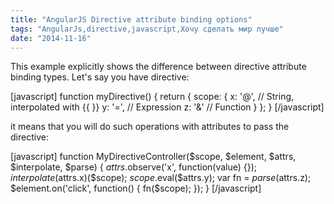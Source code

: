 ```yaml
---
title: "AngularJS Directive attribute binding options"
tags: "AngularJs,directive,javascript,Хочу сделать мир лучше"
date: "2014-11-16"
---
```


This example explicitly shows the difference between directive attribute binding types. Let's say you have directive:

[javascript] function myDirective() { return { scope: { x: '@', // String, interpolated with {{ }} y: '=', // Expression z: '&' // Function } }; } [/javascript]

it means that you will do such operations with attributes to pass the directive:

[javascript] function MyDirectiveController($scope, $element, $attrs, $interpolate, $parse) { $attrs.$observe('x', function(value) {}); $interpolate($attrs.x)($scope); $scope.$eval($attrs.y); var fn = $parse($attrs.z); $element.on('click', function() { fn($scope); }); } [/javascript]
